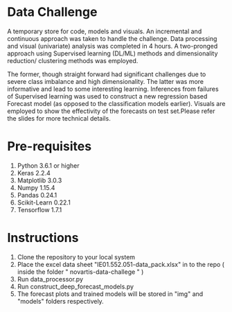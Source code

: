 # Data Challenge
A temporary store for code, models and visuals. An incremental and continuous approach was taken to handle the challenge. Data processing and visual (univariate) analysis was completed in 4 hours. A two-pronged approach using Supervised learning (DL/ML) methods and dimensionality reduction/ clustering methods was employed. 

The former, though straight forward had significant challenges due to severe class imbalance and high dimensionality. The latter was more informative and lead to some interesting learning. Inferences from failures of Supervised learning was used to construct a new regression based Forecast model (as opposed to the classification models earlier). Visuals are employed to show the effectivity of the forecasts on test set.Please refer the slides for more technical details.

# Pre-requisites
1. Python 3.6.1 or higher
2. Keras 2.2.4
3. Matplotlib 3.0.3
4. Numpy 1.15.4
5. Pandas 0.24.1
6. Scikit-Learn 0.22.1
7. Tensorflow 1.7.1



# Instructions
1. Clone the repository to your local system
2. Place the excel data sheet "IE01.552.051-data_pack.xlsx" in to the repo ( inside the folder "
novartis-data-challege " )
3. Run data_processor.py
4. Run construct_deep_forecast_models.py
5. The forecast plots and trained models will be stored in "img" and "models" folders respectively.
